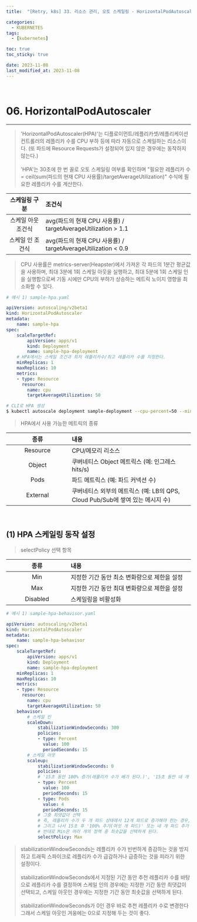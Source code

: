 ```yaml
---
title:  "[Retry, k8s] 33. 리소스 관리, 오토 스케일링 - HorizontalPodAutoscaler" 

categories:
  - KUBERNETES
tags:
  - [kubernetes]

toc: true
toc_sticky: true

date: 2023-11-08
last_modified_at: 2023-11-08
---
```

<br>

# 06. HorizontalPodAutoscaler
---

<style>
table {
    font-size: 12pt;
}
table th:first-of-type {
    width: 5%;
}
table th:nth-of-type(2) {
    width: 15%;
}
table th:nth-of-type(3) {
    width: 50%;
}
table th:nth-of-type(4) {
    width: 30%;
}
big {
    font-size: 15pt;
}
small { 
    font-size: 18px 
}
</style>

> 'HorizontalPodAutoscaler(HPA)'는 디플로이먼트/레플리카셋/레플리케이션 컨트롤러의 레플리카 수를 CPU 부하 등에 따라 자동으로 스케일하는 리소스이다. (또 파드에 Resource Requests가 설정되어 있지 않은 경우에는 동작하지 않는다.) <br><br> 'HPA'는 30초에 한 번 꼴로 오토 스케일링 여부를 확인하며 "필요한 레플리카 수 = ceil(sum(파드의 현재 CPU 사용률)/targetAverageUtilization)" 수식에 필요한 레플리카 수를 계산한다.

| 스케일링 구분 | 조건식 |
| :---: | :--- |
| 스케일 아웃 조건식 | avg(파드의 현재 CPU 사용률) / targetAverageUtilization > 1.1 |
| 스케일 인 조건식 | avg(파드의 현재 CPU 사용률) / targetAverageUtilization < 0.9 |

> CPU 사용률은 metrics-server(Heapster)에서 가져온 각 파드의 1분간 평균값을 사용하며, 최대 3분에 1회 스케일 아웃을 실행하고, 최대 5분에 1회 스케일 인을 실행함으로써 기동 시에만 CPU의 부하가 상승하는 메트릭 노이지 영향을 최소화할 수 있다.

```yaml
# 예시 1) sample-hpa.yaml

apiVersion: autoscaling/v2beta1
kind: HorizontalPodAutoscaler
metadata: 
    name: sample-hpa
spec:
    scaleTargetRef:
        apiVersion: apps/v1
        kind: Deployment
        name: sample-hpa-deployment
    # HPA에서는 스케일 조건과 최저 레플리카수/최고 레플리카 수를 지정한다.
    minReplicas: 1
    maxReplicas: 10
    metrics:
    - type: Resource
      resource:
        name: cpu
        targetAverageUtilization: 50
```

```bash
# CLI로 HPA 생성
$ kubectl autoscale deployment sample-deployment --cpu-percent=50 --min=1 --max=10
```

> HPA에서 사용 가능한 메트릭의 종류

| 종류 | 내용 |
| :---: | :--- |
| Resource | CPU/메모리 리소스 |
| Object | 쿠버네티스 Object 메트릭스 (예: 인그레스 hits/s) |
| Pods | 파드 메트릭스 (예: 파드 커넥션 수) |
| External | 쿠버네티스 외부의 메트릭스 (예: LB의 QPS, Cloud Pub/Sub에 쌓여 있는 메시지 수) |


<br>

## (1) HPA 스케일링 동작 설정

> selectPolicy 선택 항목

| 종류 | 내용 |
| :---: | :--- |
| Min | 지정한 기간 동안 최소 변화량으로 제한을 설정 |
| Max | 지정한 기간 동안 최대 변화량으로 제한을 설정 |
| Disabled | 스케일링을 비활성화 |

```yaml
# 예시 1) sample-hpa-behavisor.yaml

apiVersion: autoscaling/v2beta1
kind: HorizontalPodAutoscaler
metadata: 
    name: sample-hpa-behavisor
spec:
    scaleTargetRef:
        apiVersion: apps/v1
        kind: Deployment
        name: sample-hpa-deployment
    minReplicas: 1
    maxReplicas: 10
    metrics:
    - type: Resource
      resource:
        name: cpu
        targetAverageUtilization: 50
    behavisor:
        # 스케일 인
        scaleDown:
            stabilizationWindowSeconds: 300
            policies:
            - type: Percent
              value: 100
              periodSeconds: 15
        # 스케일 아웃
        scaleup:
            stabilizationWindowSeconds: 0
            policies:
            # '15초 동안 100% 증가(레플리카 수가 배가 된다.)', '15초 동안 네 개 파드 추가' 라는 두 개의 정책이 정의
            - type: Percent
              value: 100
              periodSeconds: 15
            - type: Pods
              value: 4
              periodSeconds: 15
            # 그중 최댓값이 선택
            # 즉, 레플리카 수가 두 개 파드 상태에서 12개 파드로 증가해야 한는 경우, 첫 스케일 아웃 시점에서 '100% 추가 (두 개 파드)' 또는 '네 개 파드 추가' 중 최댓값인 네 개 파드가 추가되고 총 여섯 개의 파드가 된다.
            # 그리고 나서 15초 후 '100% 추가(여섯 개 파드)' 또는 네 개 파드 추가 중 최댓값인 여섯 개 파드가 추가되고 총 12개의 파드가 된다. 
            # 반대로 Min은 여러 개의 정책 중 최솟값을 선택하게 된다.
            selectPolicy: Max
```

> stabilizationWindowSeconds는 레플리카 수가 빈번하게 증감하는 것을 방지하고 트래픽 스파이크로 레플리카 수가 급감하거나 급증하는 것을 피라기 위한 설정이다. <br><br> stabilizationWindowSeconds에서 지정된 기간 동안 추천 레플리카 수를 바탕으로 레플리카 수를 결정하며 스케일 인의 경우에는 지정한 기간 동안 최댓값이 선택되고, 스케일 아웃인 경우에는 지정한 기간 동안 최솟값을 선택하게 된다. <br><br> stabilizationWindowSeconds가 0인 경우 바로 추천 레플리카 수로 변경한다 그래서 스케일 아웃인 겨웅에는 0으로 지정해 두는 것이 좋다.